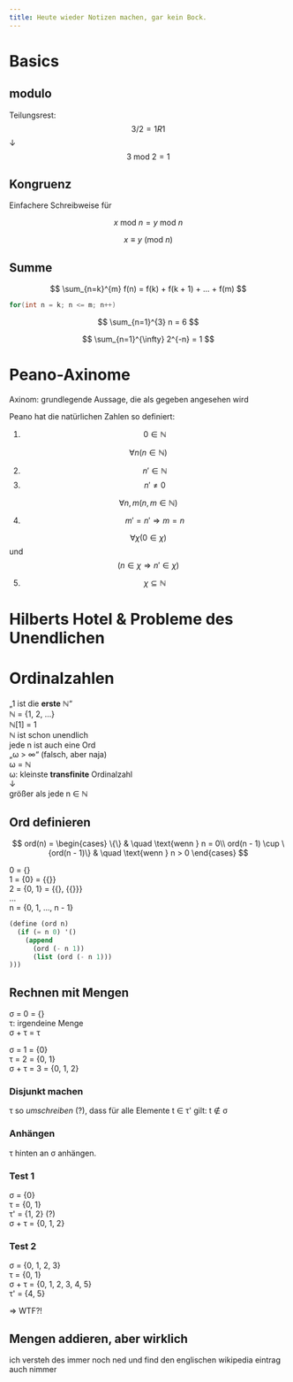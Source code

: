 ```yaml
---
title: Heute wieder Notizen machen, gar kein Bock.
---
```


# Basics

## modulo

Teilungsrest:
$$ 3 / 2 = 1R1 $$
&downarrow;
$$ 3\ \textrm{mod}\ 2 = 1 $$

## Kongruenz

Einfachere Schreibweise für

$$ x\ \textrm{mod}\ n = y\ \textrm{mod}\ n $$

$$ x \equiv y\ (\textrm{mod}\ n) $$

## Summe

$$ \sum_{n=k}^{m} f(n) = f(k) + f(k + 1) + ... + f(m) $$

```c
for(int n = k; n <= m; n++)
```

$$ \sum_{n=1}^{3} n = 6 $$

$$ \sum_{n=1}^{\infty} 2^{-n} = 1 $$

# Peano-Axinome
Axinom: grundlegende Aussage, die als gegeben angesehen wird

Peano hat die natürlichen Zahlen so definiert:

1. $$ 0 \in \mathbb{N} $$

$$ \forall n (n \in \mathbb{N}) $$

2. $$ n' \in \mathbb{N} $$
3. $$ n' \ne 0 $$

$$ \forall n, m (n, m \in \mathbb{N}) $$

4. $$ m' = n' \Rightarrow m = n $$

$$ \forall \chi (0 \in \chi) $$ und
$$ (n \in \chi \Rightarrow n' \in \chi) $$

5. $$ \chi \subseteq \mathbb{N} $$

# Hilberts Hotel & Probleme des Unendlichen

# Ordinalzahlen

„1 ist die **erste** &naturals;“  
&naturals; = {1, 2, …}  
&naturals;[1] = 1  
&naturals; ist schon unendlich  
jede n ist auch eine Ord  
„&omega; > &infin;“ (falsch, aber naja)  
&omega; = &naturals;  
&omega;: kleinste **transfinite** Ordinalzahl  
&DownArrow;  
größer als jede n &Element; &naturals;  

## Ord definieren

$$
ord(n) =
\begin{cases}
\{\}       & \quad \text{wenn } n = 0\\
ord(n - 1) \cup \{ord(n - 1)\}  & \quad \text{wenn } n > 0
\end{cases}
$$


0 = {}  
1 = {0} = {{}}  
2 = {0, 1} = {{}, {{}}}  
…  
n = {0, 1, …, n - 1}

```scm
(define (ord n)
  (if (= n 0) '()
    (append
      (ord (- n 1))
      (list (ord (- n 1)))
)))
```

## Rechnen mit Mengen

&sigma; = 0 = {}  
&tau;: irgendeine Menge  
&sigma; + &tau; = &tau;

&sigma; = 1 = {0}  
&tau; = 2 = {0, 1}  
&sigma; + &tau; = 3 = {0, 1, 2}

### Disjunkt machen
&tau; so *umschreiben* (?), dass für alle Elemente t &isin; &tau;'
gilt: t &notin; &sigma;

### Anhängen
&tau; hinten an &sigma; anhängen.

### Test 1

&sigma; = {0}  
&tau; = {0, 1}  
&tau;' = {1, 2} (?)  
&sigma; + &tau; = {0, 1, 2}  

### Test 2

&sigma; = {0, 1, 2, 3}  
&tau; = {0, 1}  
&sigma; + &tau; = {0, 1, 2, 3, 4, 5}  
&tau;' = {4, 5}

⇒ WTF?!

## Mengen addieren, aber wirklich

ich versteh des immer noch ned und find den englischen wikipedia
eintrag auch nimmer
